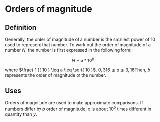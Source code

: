 # Orders of magnitude

## Definition

Generally, the order of magnitude of a number is the smallest power of 10 used to represent that number. To work out the order of magnitude of a number $N$, the number is first expressed in the following form:

$$
N = a * 10^b
$$

where $\frac{ 1 }{ 10 } \leq a \leq \sqrt{ 10 }$. $0,316 \lesssim a \lesssim 3,16$Then, $b$ represents the order of magnitude of the number.

## Uses

Orders of magnitude are used to make approximate comparisons. If numbers differ by $b$ order of magnitude, $x$ is about $10^b$ times different in quantity than $y$.
